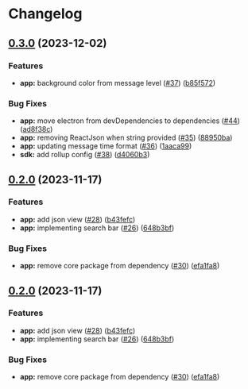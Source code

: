 # Changelog

## [0.3.0](https://github.com/FullStack-DevTool/FSDT/compare/app-v0.2.0...app-v0.3.0) (2023-12-02)


### Features

* **app:** background color from message level ([#37](https://github.com/FullStack-DevTool/FSDT/issues/37)) ([b85f572](https://github.com/FullStack-DevTool/FSDT/commit/b85f572665683e373288f8a18e965e1be03835d6))


### Bug Fixes

* **app:** move electron from devDependencies to dependencies ([#44](https://github.com/FullStack-DevTool/FSDT/issues/44)) ([ad8f38c](https://github.com/FullStack-DevTool/FSDT/commit/ad8f38c5a0a224b9284b194a2f24a716089a5ada))
* **app:** removing ReactJson when string provided ([#35](https://github.com/FullStack-DevTool/FSDT/issues/35)) ([88950ba](https://github.com/FullStack-DevTool/FSDT/commit/88950baa175bc667ba9844d47227208a45716b90))
* **app:** updating message time format ([#36](https://github.com/FullStack-DevTool/FSDT/issues/36)) ([1aaca99](https://github.com/FullStack-DevTool/FSDT/commit/1aaca993d111a8b10f0711bca342eaa88b2f25a2))
* **sdk:** add rollup config ([#38](https://github.com/FullStack-DevTool/FSDT/issues/38)) ([d4060b3](https://github.com/FullStack-DevTool/FSDT/commit/d4060b3d534974312aea38b4ce01e710a5259860))

## [0.2.0](https://github.com/FullStack-DevTool/FSDT/compare/app-v0.1.0...app-v0.2.0) (2023-11-17)


### Features

* **app:** add json view ([#28](https://github.com/FullStack-DevTool/FSDT/issues/28)) ([b43fefc](https://github.com/FullStack-DevTool/FSDT/commit/b43fefc11a9820e653c6299554075861fe980a81))
* **app:** implementing search bar ([#26](https://github.com/FullStack-DevTool/FSDT/issues/26)) ([648b3bf](https://github.com/FullStack-DevTool/FSDT/commit/648b3bf7c404de1c43113321c11800b4706ab03a))


### Bug Fixes

* **app:** remove core package from dependency ([#30](https://github.com/FullStack-DevTool/FSDT/issues/30)) ([efa1fa8](https://github.com/FullStack-DevTool/FSDT/commit/efa1fa86b516e2f4fb7302e9809fc91802671962))

## [0.2.0](https://www.github.com/FullStack-DevTool/FSDT/compare/app-v0.1.0...app-v0.2.0) (2023-11-17)


### Features

* **app:** add json view ([#28](https://www.github.com/FullStack-DevTool/FSDT/issues/28)) ([b43fefc](https://www.github.com/FullStack-DevTool/FSDT/commit/b43fefc11a9820e653c6299554075861fe980a81))
* **app:** implementing search bar ([#26](https://www.github.com/FullStack-DevTool/FSDT/issues/26)) ([648b3bf](https://www.github.com/FullStack-DevTool/FSDT/commit/648b3bf7c404de1c43113321c11800b4706ab03a))


### Bug Fixes

* **app:** remove core package from dependency ([#30](https://www.github.com/FullStack-DevTool/FSDT/issues/30)) ([efa1fa8](https://www.github.com/FullStack-DevTool/FSDT/commit/efa1fa86b516e2f4fb7302e9809fc91802671962))
